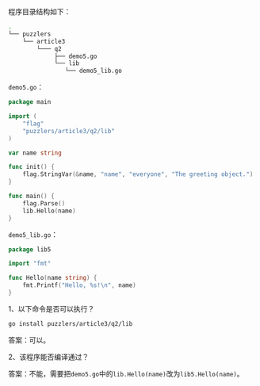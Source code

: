 程序目录结构如下：
```bash
.
└── puzzlers
    └── article3
        └─── q2
             ├── demo5.go
             └── lib
                └── demo5_lib.go
```
`demo5.go`：
```go
package main

import (
	"flag"
	"puzzlers/article3/q2/lib"
)

var name string

func init() {
	flag.StringVar(&name, "name", "everyone", "The greeting object.")
}

func main() {
	flag.Parse()
	lib.Hello(name)
}
```
`demo5_lib.go`：
```go
package lib5

import "fmt"

func Hello(name string) {
	fmt.Printf("Hello, %s!\n", name)
}
```
1、以下命令是否可以执行？
```bash
go install puzzlers/article3/q2/lib
```
答案：可以。

2、该程序能否编译通过？

答案：不能，需要把`demo5.go`中的`lib.Hello(name)`改为`lib5.Hello(name)`。